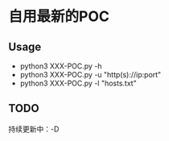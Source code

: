 # 自用最新的POC

## Usage
- python3 XXX-POC.py -h
- python3 XXX-POC.py -u "http(s)://ip:port"
- python3 XXX-POC.py -l "hosts.txt"

## TODO
持续更新中：-D
